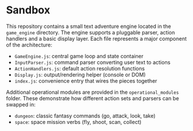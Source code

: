# Sandbox

This repository contains a small text adventure engine located in the `game_engine` directory. The engine supports a pluggable parser, action handlers and a basic display layer. Each file represents a major component of the architecture:

- `GameEngine.js`: central game loop and state container
- `InputParser.js`: command parser converting user text to actions
- `ActionHandlers.js`: default action resolution functions
- `Display.js`: output/rendering helper (console or DOM)
- `index.js`: convenience entry that wires the pieces together

Additional operational modules are provided in the `operational_modules` folder. These demonstrate how different action sets and parsers can be swapped in:

- `dungeon`: classic fantasy commands (go, attack, look, take)
- `space`: space mission verbs (fly, shoot, scan, collect)
